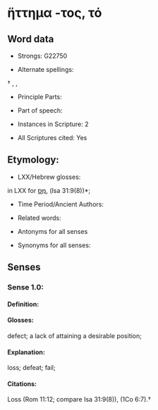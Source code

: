 # ἥττημα -τος, τό

<!-- Status: S2=NeedsReview -->
<!-- Lexica used for edits: BDAG, LN  -->

## Word data

* Strongs: G22750

* Alternate spellings:

† , ,

* Principle Parts: 


* Part of speech: 



* Instances in Scripture: 2

* All Scriptures cited: Yes

## Etymology: 


* LXX/Hebrew glosses: 

in LXX for [מַס](//en-uhl/H4522), (Isa 31:9(8))*;

* Time Period/Ancient Authors: 


* Related words: 

* Antonyms for all senses

* Synonyms for all senses: 


## Senses 


### Sense  1.0: 

#### Definition: 

#### Glosses: 

defect; 
a lack of attaining a desirable position;

#### Explanation: 

loss; 
defeat; 
fail;

#### Citations: 

Loss (Rom 11:12; compare Isa 31:9(8)), (1Co 6:7).†
